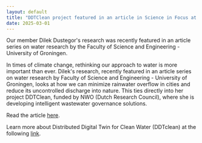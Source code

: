 ```yaml
---
layout: default
title: "DDTClean project featured in an article in Science in Focus at the Faculty of Science and Engineering."
date: 2025-03-01
---
```


Our member Dilek Dustegor's research was recently featured in an article series on water research by the Faculty of Science and Engineering - University of Groningen.

In times of climate change, rethinking our approach to water is more important than ever. Dilek's research, recently featured in an article series on water research by Faculty of Science and Engineering - University of Groningen, looks at how we can minimize rainwater overflow in cities and reduce its uncontrolled discharge into nature. This ties directly into her project DDTClean, funded by NWO (Dutch Research Council), where she is developing intelligent wastewater governance solutions.

Read the article [here](https://www.rug.nl/fse/news/science-in-focus/water/why-do-we-let-our-rainwater-drain-away-through-the-sewage-system).

Learn more about Distributed Digital Twin for Clean Water (DDTclean) at the following [link](https://www.nwo.nl/en/projects/48222007).
